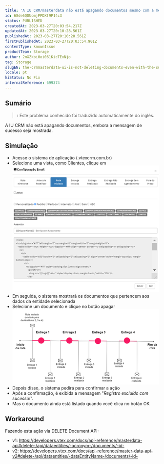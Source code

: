 ```yaml
---
title: 'A IU CRM/masterdata não está apagando documentos mesmo com a mensagem de sucesso'
id: 68de6QDUomjPPDXf9P14c3
status: PUBLISHED
createdAt: 2023-03-27T20:03:54.217Z
updatedAt: 2023-03-27T20:10:28.561Z
publishedAt: 2023-03-27T20:10:28.561Z
firstPublishedAt: 2023-03-27T20:03:54.901Z
contentType: knownIssue
productTeam: Storage
author: 2mXZkbi0oi061KicTExNjo
tag: Storage
slugEN: the-crmmasterdata-ui-is-not-deleting-documents-even-with-the-success-message
locale: pt
kiStatus: No Fix
internalReference: 699374
---
```


## Sumário

>ℹ️ Este problema conhecido foi traduzido automaticamente do inglês.


A IU CRM não está apagando documentos, embora a mensagem de sucesso seja mostrada.


##

## Simulação



- Acesse o sistema de aplicação (.vtexcrm.com.br)
- Selecione uma vista, como Clientes, clique em ![](https://raw.githubusercontent.com/vtexdocs/help-center-content/refs/heads/main/_1.png)
- Em seguida, o sistema mostrará os documentos que pertencem aos dados da entidade selecionada
- Selecione um documento e clique no botão apagar ![](https://raw.githubusercontent.com/vtexdocs/help-center-content/refs/heads/main/_2.png)
- Depois disso, o sistema pedirá para confirmar a ação
- Após a confirmação, é exibida a mensagem "_Registro excluído com sucesso!_".
- Mas o documento ainda está listado quando você clica no botão OK


##

## Workaround


Fazendo esta ação via DELETE Document API:

- v1: https://developers.vtex.com/docs/api-reference/masterdata-api#delete-/api/dataentities/-acronym-/documents/-id-
- v2: https://developers.vtex.com/docs/api-reference/master-data-api-v2#delete-/api/dataentities/-dataEntityName-/documents/-id-





